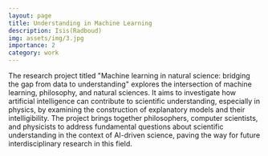 ```yaml
---
layout: page
title: Understanding in Machine Learning
description: Isis(Radboud)
img: assets/img/3.jpg
importance: 2
category: work
---
```

The research project titled "Machine learning in natural science: bridging the gap from data to understanding" explores the intersection of machine learning, philosophy, and natural sciences. It aims to investigate how artificial intelligence can contribute to scientific understanding, especially in physics, by examining the construction of explanatory models and their intelligibility. The project brings together philosophers, computer scientists, and physicists to address fundamental questions about scientific understanding in the context of AI-driven science, paving the way for future interdisciplinary research in this field.
